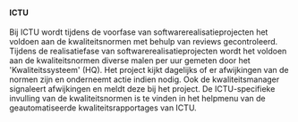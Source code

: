 #### ICTU

Bij ICTU wordt tijdens de voorfase van softwarerealisatieprojecten het voldoen aan de kwaliteitsnormen met behulp van reviews gecontroleerd. Tijdens de realisatiefase van softwarerealisatieprojecten wordt het voldoen aan de kwaliteitsnormen diverse malen per uur gemeten door het 'Kwaliteitssysteem' (HQ). Het project kijkt dagelijks of er afwijkingen van de normen zijn en onderneemt actie indien nodig. Ook de kwaliteitsmanager signaleert afwijkingen en meldt deze bij het project. De ICTU-specifieke invulling van de kwaliteitsnormen is te vinden in het helpmenu van de geautomatiseerde kwaliteitsrapportages van ICTU.

